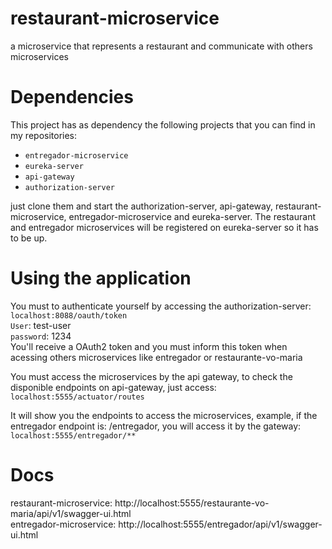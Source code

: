 # restaurant-microservice
a microservice that represents a restaurant and communicate with others microservices

# Dependencies
This project has as dependency the following projects that you can find in my repositories:   
  
  - ``entregador-microservice``
  - ``eureka-server``
  - ``api-gateway``
  - ``authorization-server``

just clone them and start the authorization-server, api-gateway, restaurant-microservice, entregador-microservice and eureka-server.
The restaurant and entregador microservices will be registered on eureka-server so it has to be up.

# Using the application

You must to authenticate yourself by accessing the authorization-server:
``localhost:8088/oauth/token``  
``User``: test-user  
``password``: 1234  
You'll receive a OAuth2 token and you must inform this token when acessing others microservices like entregador or restaurante-vo-maria

You must access the microservices by the api gateway, to check the disponible endpoints on api-gateway, just access:  
``localhost:5555/actuator/routes``

It will show you the endpoints to access the microservices, example, if the entregador endpoint is: /entregador, you will access it by the gateway:  
``localhost:5555/entregador/**``

# Docs
restaurant-microservice: http://localhost:5555/restaurante-vo-maria/api/v1/swagger-ui.html  
entregador-microservice: http://localhost:5555/entregador/api/v1/swagger-ui.html
